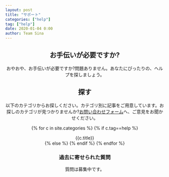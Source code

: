```yaml
---
layout: post
title: "サポート"
categories: ["help"]
tag: ["help"]
date: 2020-01-04 0:00
author: Team Sina
---
```

<center>
<h2 class="main-title">お手伝いが必要ですか?</h2>

おやおや、お手伝いが必要ですか?問題ありません。あなたにぴったりの、ヘルプを探しましょう。

<h2 class="top-black">探す</h2>
以下のカテゴリからお探しください。カテゴリ別に記事をご用意しています。お探しのカテゴリが見つかりませんか?<a class="a-orange" href="{{site.url}}/contant">お問い合わせフォーム</a>へ、ご意見をお聞かせください。

{% for c in site.categories %}
{% if c.tag==help %}<div class="btn-tag" href="{{site.url}}/help/category/{{c.title}}">{{c.title}}</div>
{% else %}
{% endif %}
{% endfor %}

<h3>過去に寄せられた質問</h3>
質問は募集中です。
</center>

